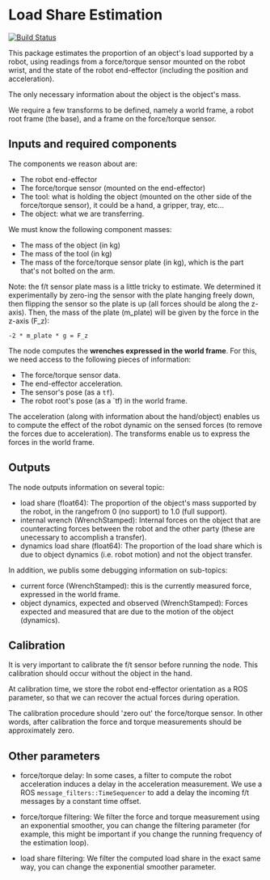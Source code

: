 # Load Share Estimation
[![Build Status](https://travis-ci.com/epfl-lasa/load-share-estimation.svg?token=BqUQb763tsVV4QyzLgBy&branch=master)](https://travis-ci.com/epfl-lasa/load-share-estimation)

This package estimates the proportion of an object's load supported by a robot,
using readings from a force/torque sensor mounted on the robot wrist, and the
state of the robot end-effector (including the position and acceleration).

The only necessary information about the object is the object's mass.

We require a few transforms to be defined, namely a world frame, a robot root
frame (the base), and a frame on the force/torque sensor.

## Inputs and required components

The components we reason about are:
 - The robot end-effector
 - The force/torque sensor (mounted on the end-effector)
 - The tool: what is holding the object (mounted on the other side of the force/torque sensor), it could be a hand, a gripper, tray, etc...
 - The object: what we are transferring.

We must know the following component masses:

 - The mass of the object (in kg)
 - The mass of the tool (in kg)
 - The mass of the force/torque sensor plate (in kg), which is the part that's not bolted on the arm.

Note: the f/t sensor plate mass is a little tricky to estimate.
We determined it experimentally by zero-ing the sensor with the plate hanging
freely down, then flipping the sensor so the plate is up (all forces should be
along the z-axis).
Then, the mass of the plate (m_plate) will be given by the force in the z-axis (F_z):

    -2 * m_plate * g = F_z

The node computes the **wrenches expressed in the world frame**.
For this, we need access to the following pieces of information:

  - The force/torque sensor data.
  - The end-effector acceleration.
  - The sensor's pose (as a `tf`).
  - The robot root's pose (as a `tf) in the world frame.

The acceleration (along with information about the hand/object) enables us to compute the effect of the robot dynamic on the sensed forces (to remove the forces due to acceleration).
The transforms enable us to express the forces in the world frame.

## Outputs

The node outputs information on several topic:

 - load share (float64): The proportion of the object's mass supported by the
   robot, in the rangefrom 0 (no support) to 1.0 (full support).
 - internal wrench (WrenchStamped): Internal forces on the object that are
  counteracting forces between the robot and the other party (these are
  unecessary to accomplish a transfer).
 - dynamics load share (float64): The proportion of the load share which is due
   to object dynamics (i.e. robot motion) and not the object transfer.

In addition, we publis some debugging information on sub-topics:

 - current force (WrenchStamped): this is the currently measured force,
   expressed in the world frame.
 - object dynamics, expected and observed (WrenchStamped): Forces expected and
   measured that are due to the motion of the object (dynamics).


## Calibration

It is very important to calibrate the f/t sensor before running the node.
This calibration should occur without the object in the hand.

At calibration time, we store the robot end-effector orientation as a ROS
parameter, so that we can recover the actual forces during operation.

The calibration procedure should 'zero out' the force/torque sensor. In other
words, after calibration the force and torque measurements should be
approximately zero.


## Other parameters

 - force/torque delay: In some cases, a filter to compute the robot acceleration
   induces a delay in the acceleration measurement. We use a ROS
   `message_filters::TimeSequencer` to add a delay the incoming f/t messages
   by a constant time offset.

 - force/torque filtering: We filter the force and torque measurement using an
   exponential smoother, you can change the filtering parameter (for example,
   this might be important if you change the running frequency of the estimation
   loop).

 - load share filtering: We filter the computed load share in the exact same
   way, you can change the exponential smoother parameter.

